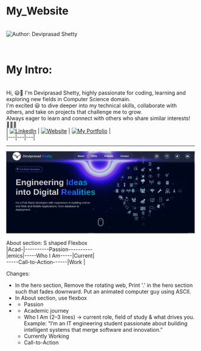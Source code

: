 # My_Website

<br> ![Author: Deviprasad Shetty](https://img.shields.io/badge/Author-💫_Deviprasad%20Shetty-000000?style=for-the-badge&labelColor=white)

<br> 

# My Intro:
<br> Hi, 😃👋 I'm Deviprasad Shetty, highly passionate for coding, learning and exploring new fields in Computer Science domain. 
<br> I'm excited 😃 to dive deeper into my technical skills, collaborate with others, and take on projects that challenge me to grow. 
<br> Always eager to learn and connect with others who share similar interests! 🤗🧑‍💻
<br> 
| [![LinkedIn](https://img.shields.io/badge/LinkedIn-%230077B5?style=for-the-badge&logo=LinkedIn&logoColor=white)](https://linkedin.com/in/deviprasad-shetty-4bba49313) | [![Website](https://img.shields.io/badge/Website-indigo?style=for-the-badge&logo=About.me&logoColor=white)](https://yourwebsite.com/) | [![My Portfolio](https://img.shields.io/badge/My_Portfolio-000?style=for-the-badge&logo=GitHub&logoColor=white)](https://github.com/DeviprasadShetty9833/My_Portfolio)  |                      
|---|---|---|

---

![image_alt](https://github.com/DeviprasadShetty9833/My_Website/blob/26f976ac2627a1eda4f0050e306ca19d8e0a3099/Hero.png)

About section: S shaped Flexbox
<br> |Acad-|----------Passion----------
<br> |emics|-----Who I Am-----|Current|
<br> -----Call-to-Action------|Work   |

Changes:
- In the hero section, Remove the rotating web, Print '.' in the hero section such that fades downward. Put an animated computer guy using ASCII.
- In About section, use flexbox
- - Passion
- - Academic journey
  - Who I Am (2–3 lines) -> current role, field of study & what drives you.
Example: “I’m an IT engineering student passionate about building intelligent systems that merge software and innovation.”
  - Currently Working 
  - Call-to-Action

